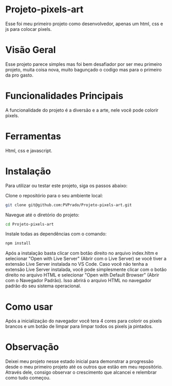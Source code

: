 # Projeto-pixels-art

Esse foi meu primeiro projeto como desenvolvedor, apenas um html, css e js para colocar pixels.

# Visão Geral

Esse projeto parece simples mas foi bem desafiador por ser meu primeiro projeto, muita coisa nova, muito bagunçado o codigo mas para o primeiro da pro gasto.

# Funcionalidades Principais

A funcionalidade do projeto é a diversão e a arte, nele você pode colorir pixels.

# Ferramentas

Html, css e javascript.

# Instalação

Para utilizar ou testar este projeto, siga os passos abaixo:

Clone o repositório para o seu ambiente local:

```bash
git clone git@github.com:PVPrado/Projeto-pixels-art.git
```

Navegue até o diretório do projeto:

```bash
cd Projeto-pixels-art
```

Instale todas as dependências com o comando:

```bash
npm install
```
Após a instalação basta clicar com botão direito no arquivo index.hltm e selecionar "Open with Live Server" (Abrir com o Live Server) se você tiver a extensão Live Server instalada no VS Code. Caso você não tenha a extensão Live Server instalada, você pode simplesmente clicar com o botão direito no arquivo HTML e selecionar "Open with Default Browser" (Abrir com o Navegador Padrão). Isso abrirá o arquivo HTML no navegador padrão do seu sistema operacional.

# Como usar

Após a inicialização do navegador você tera 4 cores para colorir os pixels brancos e um botão de limpar para limpar todos os pixels ja pintados.

# Observação

Deixei meu projeto nesse estado inicial para demonstrar a progressão desde o meu primeiro projeto até os outros que estão em meu repositório. Através dele, consigo observar o crescimento que alcancei e relembrar como tudo começou.
